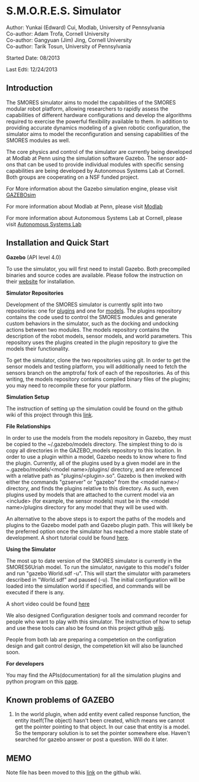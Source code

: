 S.M.O.R.E.S. Simulator
=================

Author: Yunkai (Edward) Cui, Modlab, University of Pennsylvania<br>
Co-author: Adam Trofa, Cornell University<br>
Co-author: Gangyuan (Jim) Jing, Cornell University<br>
Co-author: Tarik Tosun, University of Pennsylvania

Started Date: 08/2013

Last Edti: 12/24/2013 


Introduction
----------------------------------------
The SMORES simulator aims to model the capabilities of the SMORES modular robot platform, allowing researchers to rapidly assess the capabilities of different hardware configurations and develop the algorithms required to exercise the powerful flexibility available to them. In addition to providing accurate dynamics modeling of a given robotic configuration, the simulator aims to model the reconfiguration and sensing capabilities of the SMORES modules as well.

The core physics and control of the simulator are currently being developed at Modlab at Penn using the simulation software Gazebo. The sensor add-ons that can be used to provide individual modules with specific sensing capabilities are being developed by Autonomous Systems Lab at Cornell. Both groups are cooperating on a NSF funded project.

For More information about the Gazebo simulation engine, please visit [GAZEBOsim](http://gazebosim.org/)

For more information about Modlab at Penn, please visit [Modlab](http://modlabupenn.org/)

For more information about Autonomous Systems Lab at Cornell, please visit [Autonomous Systems Lab](http://cornell-asl.org/wiki/index.php?title=Main_Page)

Installation and Quick Start
----------------------------
**Gazebo** (API level 4.0)

To use the simulator, you will first need to install Gazebo. Both precompiled binaries and source codes are available. Please follow the instruction on their [website](http://gazebosim.org/wiki/Main_Page) for installation.

**Simulator Repositories**

Development of the SMORES simulator is currently split into two repositories: one for [plugins](https://github.com/MOD-ASL/SimulationPlugins/) and one for [models](https://github.com/MOD-ASL/GAZEBO_model). The plugins repository contains the code used to control the SMORES modules and generate custom behaviors in the simulator, such as the docking and undocking actions between two modules. The models repository contains the description of the robot models, sensor models, and world parameters. This repository uses the plugins created in the plugin repository to give the models their functionality.

To get the simulator, clone the two repositories using git. In order to get the sensor models and testing platform, you will additionally need to fetch the sensors branch on the amptrofa/ fork of each of the repositories. As of this writing, the models repository contains compiled binary files of the plugins; you may need to recompile these for your platform.

**Simulation Setup**

The instruction of setting up the simulation could be found on the github wiki of this project through this [link](https://github.com/MOD-ASL/SimulationPlugins/wiki/Simulation-Setup).

**File Relationships**

In order to use the models from the models repository in Gazebo, they must be copied to the ~/.gazebo/models directory. The simplest thing to do is copy all directories in the GAZEBO_models repository to this location.
In order to use a plugin within a model, Gazebo needs to know where to find the plugin. Currently, all of the plugins used by a given model are in the ~.gazebo/models/&lt;model name&gt;/plugins/ directory, and are referenced with a relative path as "plugins/&lt;plugin&gt;.so". Gazebo is then invoked with either the commands "gzserver" or "gazebo" from the &lt;model name&gt;/ directory, and finds the plugins relative to this directory. As such, even plugins used by models that are attached to the current model via an &lt;include&gt; (for example, the sensor models) must be in the &lt;model name&gt;/plugins directory for any model that they will be used with.

An alternative to the above steps is to export the paths of the models and plugins to the Gazebo model path and Gazebo plugin path. This will likely be the preferred option once the simulator has reached a more stable state of development. A short tutorial could be found [here](http://gazebosim.org/wiki/Tutorials/1.9/plugins/overview).

**Using the Simulator**

The most up to date version of the SMORES simulator is currently in the SMORES6Uriah model. To run the simulator, navigate to this model's folder and run "gazebo World.sdf -u". This will start the simulator with parameters described in "World.sdf" and paused (-u). The initial configuration will be loaded into the simulation world if specified, and commands will be executed if there is any.

A short video could be found [here](https://www.youtube.com/watch?v=eX9czliCpnM)

We also designed Configuration designer tools and command recorder for people who want to play with this simulator. The instruction of how to setup and use these tools can also be found on this project github [wiki](https://github.com/MOD-ASL/SimulationPlugins/wiki).

People from both lab are preparing a competetion on the configration design and gait control design, the competetion kit will also be launched soon.

**For developers**

You may find the APIs(documentation) for all the simulation plugins and python program on this [page](http://mod-asl.github.io/SimulationPlugins/apis/).

Known problems of GAZEBO
----------------------------------------
1. In the world plugin, when add entity event called response function, the entity itself(The object) hasn't been created, which means we cannot get the pointer pointing to that object. In our case that entity is a model. So the temporary solution is to set the pointer somewhere else. Haven't searched for gazebo answer or post a question. Will do it later.

MEMO
----------------------------------------
Note file has been moved to this [link](https://github.com/MOD-ASL/SimulationPlugins/wiki/Development-Note) on the github wiki.
